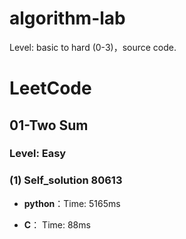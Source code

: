 # algorithm-lab
Level: basic to hard (0-3)，source code.

# LeetCode

## 01-Two Sum 

### Level: Easy

### (1) Self_solution 80613 

 
- **python**：Time: 5165ms 

- **C**： Time: 88ms
